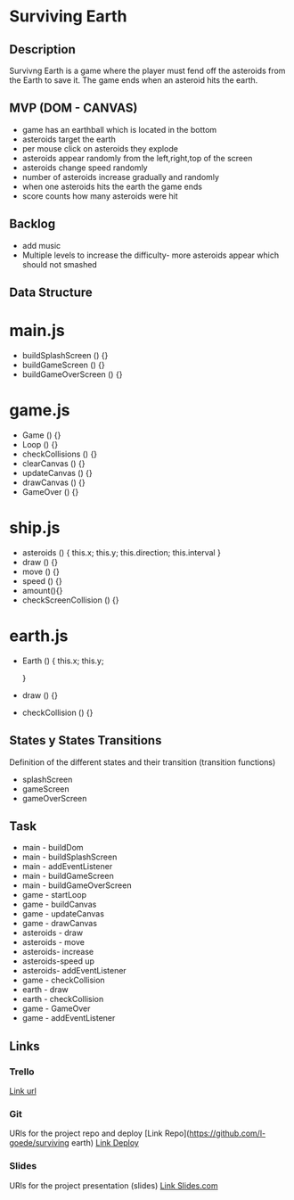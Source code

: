 # Surviving Earth

## Description

Survivng Earth is a game where the player must fend off the asteroids from the Earth to save it.
The game ends when an asteroid hits the earth.

## MVP (DOM - CANVAS)

- game has an earthball which is located in the bottom
- asteroids target the earth
- per mouse click on asteroids they explode
- asteroids appear randomly from the left,right,top of the screen
- asteroids change speed randomly
- number of asteroids increase gradually and randomly
- when one asteroids hits the earth the game ends
- score counts how many asteroids were hit

## Backlog

- add music
- Multiple levels to increase the difficulty- more asteroids appear which should not smashed

## Data Structure

# main.js

- buildSplashScreen () {}
- buildGameScreen () {}
- buildGameOverScreen () {}

# game.js

- Game () {}
- Loop () {}
- checkCollisions () {}
- clearCanvas () {}
- updateCanvas () {}
- drawCanvas () {}
- GameOver () {}

# ship.js

- asteroids () {
  this.x;
  this.y;
  this.direction;
  this.interval
  }
- draw () {}
- move () {}
- speed () {}
- amount(){}
- checkScreenCollision () {}

# earth.js

- Earth () {
  this.x;
  this.y;

  }

- draw () {}

- checkCollision () {}

## States y States Transitions

Definition of the different states and their transition (transition functions)

- splashScreen
- gameScreen
- gameOverScreen

## Task

- main - buildDom
- main - buildSplashScreen
- main - addEventListener
- main - buildGameScreen
- main - buildGameOverScreen
- game - startLoop
- game - buildCanvas
- game - updateCanvas
- game - drawCanvas
- asteroids - draw
- asteroids - move
- asteroids- increase
- asteroids-speed up
- asteroids- addEventListener
- game - checkCollision
- earth - draw
- earth - checkCollision
- game - GameOver
- game - addEventListener

## Links

### Trello

[Link url]()

### Git

URls for the project repo and deploy
[Link Repo](https://github.com/l-goede/surviving earth)
[Link Deploy]()

### Slides

URls for the project presentation (slides)
[Link Slides.com]()
